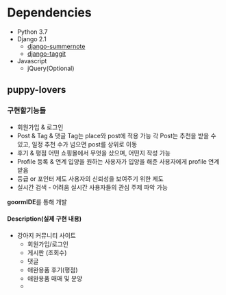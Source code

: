 # Dependencies
* Python 3.7
* Django 2.1
    * [django-summernote](https://github.com/summernote/django-summernote)
    * [django-taggit](https://github.com/jazzband/django-taggit)
* Javascript
    * jQuery(Optional)
    
 ## puppy-lovers
 ### 구현할기능들

- 회원가입 & 로그인
- Post & Tag & 댓글
Tag는 place와 post에 적용 가능
각 Post는 추천을 받을 수 있고, 일정 추천 수가 넘으면 post를 상위로 이동
- 후기 & 평점
어떤 쇼핑몰에서 무엇을 샀으며, 어떤지 작성 가능
- Profile 등록 & 연계
입양을 원하는 사용자가 입양을 해준 사용자에게 profile 연계 받음
- 등급 or 포인터 제도 
사용자의 신뢰성을 보여주기 위한 제도
- 실시간 검색 - 어려움
실시간 사용자들의 관심 주제 파악 가능

**goormIDE**를 통해 개발

 #### Description(실제 구현 내용)
 - 강아지 커뮤니티 사이트
   - 회원가입/로그인
   - 게시판 (조회수)
   - 댓글
   - 애완용품 후기(평점)
   - 애완용품 매매 및 분양
   - 
 

